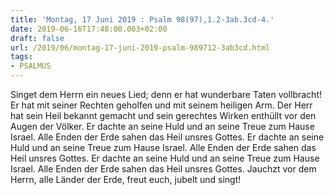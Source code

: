 ```yaml
---
title: 'Montag, 17 Juni 2019 : Psalm 98(97),1.2-3ab.3cd-4.'
date: 2019-06-16T17:48:00.003+02:00
draft: false
url: /2019/06/montag-17-juni-2019-psalm-989712-3ab3cd.html
tags: 
- PSALMUS
---
```


Singet dem Herrn ein neues Lied; denn er hat wunderbare Taten vollbracht! Er hat mit seiner Rechten geholfen und mit seinem heiligen Arm. Der Herr hat sein Heil bekannt gemacht und sein gerechtes Wirken enthüllt vor den Augen der Völker. Er dachte an seine Huld und an seine Treue zum Hause Israel. Alle Enden der Erde sahen das Heil unsres Gottes. Er dachte an seine Huld und an seine Treue zum Hause Israel. Alle Enden der Erde sahen das Heil unsres Gottes. Er dachte an seine Huld und an seine Treue zum Hause Israel. Alle Enden der Erde sahen das Heil unsres Gottes. Jauchzt vor dem Herrn, alle Länder der Erde, freut euch, jubelt und singt!